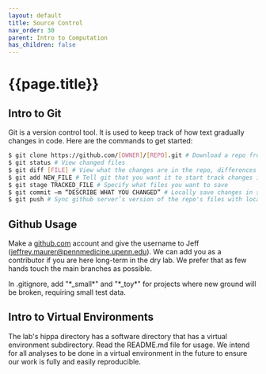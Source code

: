 ```yaml
---
layout: default
title: Source Control
nav_order: 30
parent: Intro to Computation
has_children: false
---
```


# {{page.title}}

## Intro to Git

Git is a version control tool. It is used to keep track of how text gradually changes in code. Here are the commands to get started:

```bash
$ git clone https://github.com/[OWNER]/[REPO].git # Download a repo from Github
$ git status # View changed files
$ git diff [FILE] # View what the changes are in the repo, differences in just a set of files in the repo
$ git add NEW_FILE # Tell git that you want it to start track changes in this file from now on
$ git stage TRACKED_FILE # Specify what files you want to save
$ git commit –m “DESCRIBE WHAT YOU CHANGED” # Locally save changes in staged files and start tracking changes in newly added files
$ git push # Sync github server’s version of the repo's files with local repo. Allows everyone to see your changes.
```

## Github Usage

Make a [github.com](github.com) account and give the username to Jeff ([jeffrey.maurer@pennmedicine.upenn.edu](jeffrey.maurer@pennmedicine.upenn.edu)). We can add you as a contributor if you are here long-term in the dry lab. We prefer that as few hands touch the main branches as possible.

In .gitignore, add "\*_small\*" and "\*_toy\*" for projects where new ground will be broken, requiring small test data.

## Intro to Virtual Environments

The lab's hippa directory has a software directory that has a virtual environment subdirectory. Read the README.md file for usage. We intend for all analyses to be done in a virtual environment in the future to ensure our work is fully and easily reproducible.
